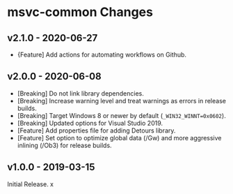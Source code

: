 # msvc-common Changes

## v2.1.0 - 2020-06-27
-   \{Feature\] Add actions for automating workflows on Github.

## v2.0.0 - 2020-06-08
-   \[Breaking\] Do not link library dependencies.
-   \[Breaking\] Increase warning level and treat warnings as errors in release builds.
-   \[Breaking\] Target Windows 8 or newer by default (`_WIN32_WINNT=0x0602`).
-   \[Breaking\] Updated options for Visual Studio 2019.
-   \[Feature\] Add properties file for adding Detours library.
-   \[Feature\] Set option to optimize global data (/Gw) and more aggressive inlining (/Ob3) for release builds.

## v1.0.0 - 2019-03-15
Initial Release.
x